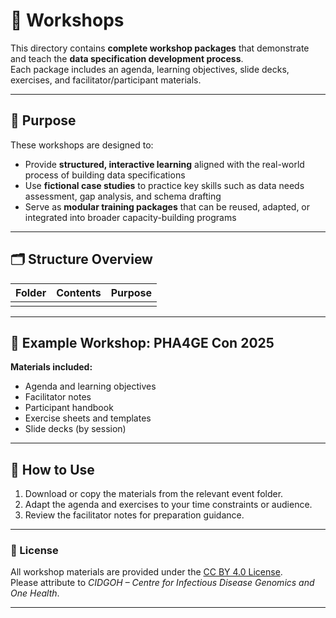 # 🧩 Workshops

This directory contains **complete workshop packages** that demonstrate and teach the **data specification development process**.  
Each package includes an agenda, learning objectives, slide decks, exercises, and facilitator/participant materials.

---

## 🧭 Purpose

These workshops are designed to:
- Provide **structured, interactive learning** aligned with the real-world process of building data specifications  
- Use **fictional case studies** to practice key skills such as data needs assessment, gap analysis, and schema drafting  
- Serve as **modular training packages** that can be reused, adapted, or integrated into broader capacity-building programs  

---

## 🗂️ Structure Overview

| **Folder** | **Contents** | **Purpose** |
|-------------|--------------|-------------|
||||

---

## 🧩 Example Workshop: PHA4GE Con 2025

**Materials included:**
- Agenda and learning objectives  
- Facilitator notes  
- Participant handbook  
- Exercise sheets and templates  
- Slide decks (by session)  

---

## 🧠 How to Use

1. Download or copy the materials from the relevant event folder.  
2. Adapt the agenda and exercises to your time constraints or audience.  
3. Review the facilitator notes for preparation guidance.  

---

### 🧾 License
All workshop materials are provided under the [CC BY 4.0 License](https://creativecommons.org/licenses/by/4.0/).  
Please attribute to *CIDGOH – Centre for Infectious Disease Genomics and One Health*.

---
